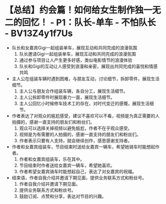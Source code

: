 # 【总结】约会篇！如何给女生制作独一无二的回忆！ - P1：队长-单车 - 不怕队长 - BV13Z4y1f7Us

-   队长和女嘉宾Gigi一起组装单车，展现互动和共同完成的浪漫氛围
    1.  队长邀请Gigi一起组装单车，展现互动和共同完成的浪漫氛围
    2.  通过参与项目让人产生更多好感，类似电影情节的浪漫体验
    3.  队长和Gigi的互动让人感受到浪漫和亲密，展现出共同完成的喜悦和情感共鸣
-   主人公在组装车辆时遇到困难，与朋友互动，讨论细节，拆卸零件，展现生活细节。
    1.  主人公与朋友合作组装车辆，各自分工，展现生活细节。
    2.  主人公拆卸零件时展现暴力一面，展现生活细节。
    3.  主人公回忆小时候修车技术工的存在，对时代变迁的感慨，展现生活细节。
-   作者表达了对观众的尴尬感受，建议不喜欢可以不看，视频是为真正需要的人拍摄的，感谢一直支持的朋友们和粉丝们。
    1.  观众可以选择关掉视频以避免尴尬，作者不在乎观众感受。
    2.  视频是为有需要的人拍摄的，感谢一直支持的朋友们和粉丝们。
    3.  作者表示只要有人支持，就会继续创作，感恩感谢支持者。
-   作者和女嘉宾组装车，节目结束时送给女嘉宾一辆车，希望她骑车时能想起作者。
    1.  作者和女嘉宾组装车，乐在其中。
    2.  节目结束时作者送给女嘉宾一辆车，希望她喜欢。
    3.  作者希望女嘉宾骑车时能想起自己，表达了对女嘉宾的祝福。
-   结束语，作者自我介绍并邀请下期见面，提供业务联系方式和粉丝号。
    1.  作者自我介绍并邀请下期见面。
    2.  提供业务联系方式和粉丝号。
    3.  鼓励订阅、点赞和分享，表达对节目的兴趣。